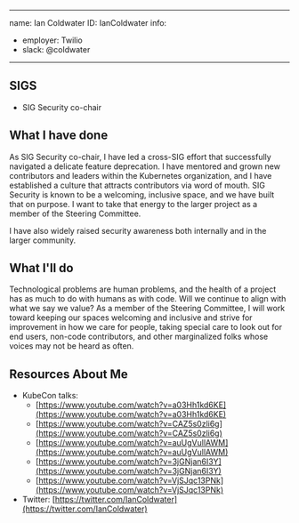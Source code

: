 -------------------------------------------------------------
name: Ian Coldwater
ID: IanColdwater
info:
  - employer: Twilio
  - slack: @coldwater
-------------------------------------------------------------

## SIGS

- SIG Security co-chair

## What I have done

As SIG Security co-chair, I have led a cross-SIG effort that successfully navigated a delicate feature deprecation. I have mentored and grown new contributors and leaders within the Kubernetes organization, and I have established a culture that attracts contributors via word of mouth. SIG Security is known to be a welcoming, inclusive space, and we have built that on purpose. I want to take that energy to the larger project as a member of the Steering Committee.

I have also widely raised security awareness both internally and in the larger community.

## What I'll do

Technological problems are human problems, and the health of a project has as much to do with humans as with code. Will we continue to align with what we say we value? As a member of the Steering Committee, I will work toward keeping our spaces welcoming and inclusive and strive for improvement in how we care for people, taking special care to look out for end users, non-code contributors, and other marginalized folks whose voices may not be heard as often.

## Resources About Me

- KubeCon talks:
  * [https://www.youtube.com/watch?v=a03Hh1kd6KE](https://www.youtube.com/watch?v=a03Hh1kd6KE)
  * [https://www.youtube.com/watch?v=CAZ5s0zli6g](https://www.youtube.com/watch?v=CAZ5s0zli6g)
  * [https://www.youtube.com/watch?v=auUgVullAWM](https://www.youtube.com/watch?v=auUgVullAWM)
  * [https://www.youtube.com/watch?v=3jGNjan6I3Y](https://www.youtube.com/watch?v=3jGNjan6I3Y)
  * [https://www.youtube.com/watch?v=VjSJqc13PNk](https://www.youtube.com/watch?v=VjSJqc13PNk)
- Twitter: [https://twitter.com/IanColdwater](https://twitter.com/IanColdwater)